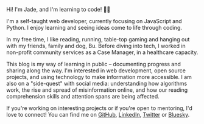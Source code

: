 Hi! I'm Jade, and I'm learning to code! 👋🏻

I'm a self-taught web developer, currently focusing on JavaScript and Python. I enjoy learning and seeing ideas come to life through coding.

In my free time, I like reading, running, table-top gaming and hanging out with my friends, family and dog, Bu. Before diving into tech, I worked in non-profit community services as a Case Manager, in a healthcare capacity.

This blog is my way of learning in public – documenting progress and sharing along the way. I'm interested in web development, open source projects, and using technology to make information more accessible. I am also on a "side-quest" with social media: understanding how algorithms work, the rise and spread of misinformation online, and how our reading comprehension skills and attention spans are being affected.

If you're working on interesting projects or if you're open to mentoring, I'd love to connect! You can find me on [GitHub](https://github.com/jade0x), [LinkedIn](https://www.linkedin.com/in/jade-garafola/), [Twitter](https://x.com/_jade0x_) or [Bluesky](https://jade0x.bsky.social).
